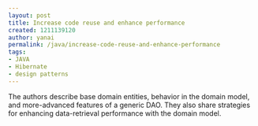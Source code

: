 ```yaml
---
layout: post
title: Increase code reuse and enhance performance
created: 1211139120
author: yanai
permalink: /java/increase-code-reuse-and-enhance-performance
tags:
- JAVA
- Hibernate
- design patterns
---
```

<p><span class="thmr_call" id="thmr_42"><span class="thmr_call" id="thmr_6"><p>The authors describe base domain entities, behavior in the domain model, and more-advanced features of a generic DAO. They also share strategies for enhancing data-retrieval performance with the domain model.</p></span></span></p>
